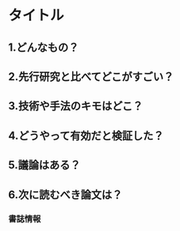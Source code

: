 # タイトル

## 1.どんなもの？


## 2.先行研究と比べてどこがすごい？


## 3.技術や手法のキモはどこ？


## 4.どうやって有効だと検証した？


## 5.議論はある？


## 6.次に読むべき論文は？


### 書誌情報
